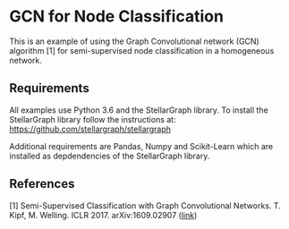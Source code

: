 # GCN for Node Classification

This is an example of using the Graph Convolutional network (GCN) algorithm [1] for semi-supervised node classification
in a homogeneous network.

## Requirements
All examples use Python 3.6 and the StellarGraph library. To install the StellarGraph library
follow the instructions at: https://github.com/stellargraph/stellargraph

Additional requirements are Pandas, Numpy and Scikit-Learn which are installed as depdendencies
of the StellarGraph library.

## References

[1]	Semi-Supervised Classification with Graph Convolutional Networks. T. Kipf, M. Welling.
ICLR 2017. arXiv:1609.02907 ([link](https://arxiv.org/abs/1609.02907))
